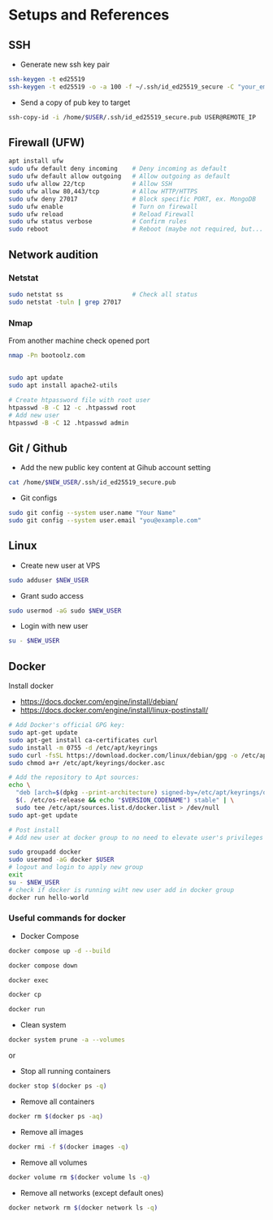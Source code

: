 # Setups and References

## SSH
- Generate new ssh key pair
```bash
ssh-keygen -t ed25519
ssh-keygen -t ed25519 -o -a 100 -f ~/.ssh/id_ed25519_secure -C "your_email@example.com"
```
- Send a copy of pub key to target
```bash
ssh-copy-id -i /home/$USER/.ssh/id_ed25519_secure.pub USER@REMOTE_IP
```
## Firewall (UFW)

```bash
apt install ufw
sudo ufw default deny incoming    # Deny incoming as default
sudo ufw default allow outgoing   # Allow outgoing as default
sudo ufw allow 22/tcp             # Allow SSH
sudo ufw allow 80,443/tcp         # Allow HTTP/HTTPS
sudo ufw deny 27017               # Block specific PORT, ex. MongoDB
sudo ufw enable                   # Turn on firewall
sudo ufw reload                   # Reload Firewall
sudo ufw status verbose           # Confirm rules
sudo reboot                       # Reboot (maybe not required, but... SAFER)
```

## Network audition

### Netstat
```bash
sudo netstat ss                   # Check all status
sudo netstat -tuln | grep 27017
```
### Nmap
From another machine check opened port 

```bash
nmap -Pn bootoolz.com
```

## 

```bash
sudo apt update
sudo apt install apache2-utils

# Create htpassword file with root user
htpasswd -B -C 12 -c .htpasswd root
# Add new user
htpasswd -B -C 12 .htpasswd admin
```

## Git / Github
- Add the new public key content at Gihub account setting

```bash
cat /home/$NEW_USER/.ssh/id_ed25519_secure.pub
````
- Git configs
```bash
sudo git config --system user.name "Your Name"
sudo git config --system user.email "you@example.com"
````
## Linux

- Create new user at VPS

```bash
sudo adduser $NEW_USER
```

- Grant sudo access

```bash
sudo usermod -aG sudo $NEW_USER
```

- Login with new user

```bash
su - $NEW_USER
```

## Docker

Install docker

- https://docs.docker.com/engine/install/debian/
- https://docs.docker.com/engine/install/linux-postinstall/

```bash
# Add Docker's official GPG key:
sudo apt-get update
sudo apt-get install ca-certificates curl
sudo install -m 0755 -d /etc/apt/keyrings
sudo curl -fsSL https://download.docker.com/linux/debian/gpg -o /etc/apt/keyrings/docker.asc
sudo chmod a+r /etc/apt/keyrings/docker.asc

# Add the repository to Apt sources:
echo \
  "deb [arch=$(dpkg --print-architecture) signed-by=/etc/apt/keyrings/docker.asc] https://download.docker.com/linux/debian \
  $(. /etc/os-release && echo "$VERSION_CODENAME") stable" | \
  sudo tee /etc/apt/sources.list.d/docker.list > /dev/null
sudo apt-get update

# Post install
# Add new user at docker group to no need to elevate user's privileges

sudo groupadd docker
sudo usermod -aG docker $USER
# logout and login to apply new group
exit
su - $NEW_USER
# check if docker is running wiht new user add in docker group
docker run hello-world
```

### Useful commands for docker

- Docker Compose

```bash
docker compose up -d --build
```

```bash
docker compose down
```

```bash
docker exec
```

```bash
docker cp
```

```bash
docker run
```

- Clean system

```bash
docker system prune -a --volumes
```

or

- Stop all running containers

```bash
docker stop $(docker ps -q)
```

- Remove all containers

```bash
docker rm $(docker ps -aq)
```

- Remove all images

```bash
docker rmi -f $(docker images -q)
```

- Remove all volumes

```bash
docker volume rm $(docker volume ls -q)
```

- Remove all networks (except default ones)

```bash
docker network rm $(docker network ls -q)
```
